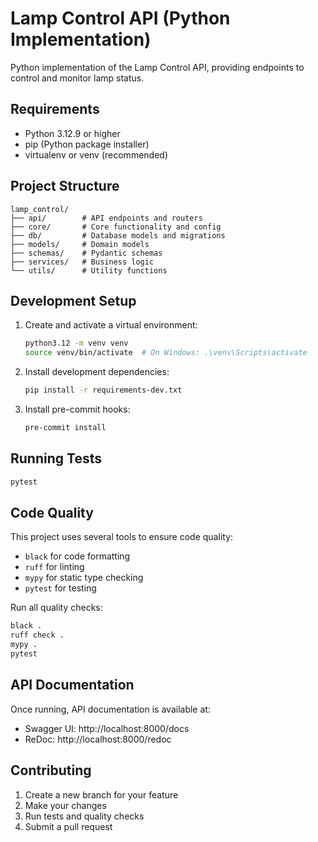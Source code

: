 # Lamp Control API (Python Implementation)

Python implementation of the Lamp Control API, providing endpoints to control and monitor lamp status.

## Requirements

- Python 3.12.9 or higher
- pip (Python package installer)
- virtualenv or venv (recommended)

## Project Structure

```
lamp_control/
├── api/        # API endpoints and routers
├── core/       # Core functionality and config
├── db/         # Database models and migrations
├── models/     # Domain models
├── schemas/    # Pydantic schemas
├── services/   # Business logic
└── utils/      # Utility functions
```

## Development Setup

1. Create and activate a virtual environment:
   ```bash
   python3.12 -m venv venv
   source venv/bin/activate  # On Windows: .\venv\Scripts\activate
   ```

2. Install development dependencies:
   ```bash
   pip install -r requirements-dev.txt
   ```

3. Install pre-commit hooks:
   ```bash
   pre-commit install
   ```

## Running Tests

```bash
pytest
```

## Code Quality

This project uses several tools to ensure code quality:

- `black` for code formatting
- `ruff` for linting
- `mypy` for static type checking
- `pytest` for testing

Run all quality checks:
```bash
black .
ruff check .
mypy .
pytest
```

## API Documentation

Once running, API documentation is available at:
- Swagger UI: http://localhost:8000/docs
- ReDoc: http://localhost:8000/redoc

## Contributing

1. Create a new branch for your feature
2. Make your changes
3. Run tests and quality checks
4. Submit a pull request
